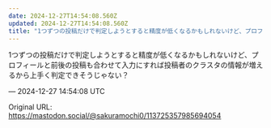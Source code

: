 ```yaml
---
date: 2024-12-27T14:54:08.560Z
updated: 2024-12-27T14:54:08.560Z
title: "1つずつの投稿だけで判定しようとすると精度が低くなるかもしれないけど、プロフィー[...]"
---
```


<p>1つずつの投稿だけで判定しようとすると精度が低くなるかもしれないけど、プロフィールと前後の投稿も合わせて入力にすれば投稿者のクラスタの情報が増えるから上手く判定できそうじゃない？</p>

&mdash; 2024-12-27 14:54:08 UTC

Original URL: https://mastodon.social/@sakuramochi0/113725357985694054
